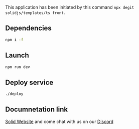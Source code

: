 This application has been initiated by this command `npx degit solidjs/templates/ts front`.

## Dependencies

```sh
npm i -f
```

## Launch

```sh
npm run dev
```

## Deploy service

```sh
./deploy
```

## Documnetation link

[Solid Website](https://solidjs.com) and come chat with us on our [Discord](https://discord.com/invite/solidjs)
